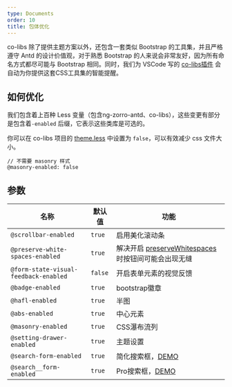 ```yaml
---
type: Documents
order: 10
title: 包体优化
---
```


co-libs 除了提供主题方案以外，还包含一套类似 Bootstrap 的工具集，并且严格遵守 Antd 的设计价值观，对于熟悉 Bootstrap 的人来说会非常友好，因为所有命名方式都尽可能与 Bootstrap 相同。同时，我们为 VSCode 写的 [co-libs插件](https://marketplace.visualstudio.com/items?itemName=cipchk.co-libs-vscode) 会自动为你提供这套CSS工具集的智能提醒。

## 如何优化

我们包含着上百种 Less 变量（包含ng-zorro-antd、co-libs），这些变更有部分是包含着`-enabled` 后缀，它表示这些类库是可选的。

你可以在 co-libs 项目的 [theme.less](https://github.com/co-libs/co-libs/blob/master/src/styles/theme.less) 中设置为 `false`，可以有效减少 css 文件大小。

```less
// 不需要 masonry 样式
@masonry-enabled: false
```

## 参数

| 名称 | 默认值 | 功能 |
| --- | --- | --- |
| `@scrollbar-enabled` | `true` | 启用美化滚动条 |
| `@preserve-white-spaces-enabled` | `true` | 解决开启 [preserveWhitespaces](https://angular.io/api/core/Component#preserveWhitespaces) 时按钮间可能会出现无缝 |
| `@form-state-visual-feedback-enabled` | `false` | 开启表单元素的视觉反馈 |
| `@badge-enabled` | `true` | bootstrap徽章 |
| `@hafl-enabled` | `true` | 半图 |
| `@abs-enabled` | `true` | 中心元素 |
| `@masonry-enabled` | `true` | CSS瀑布流列 |
| `@setting-drawer-enabled` | `true` | 主题设置 |
| `@search-form-enabled` | `true` | 简化搜索框，[DEMO](https://co-libs.surge.sh/) |
| `@search__form-enabled` | `true` | Pro搜索框，[DEMO](https://co-libs.surge.sh/) |
